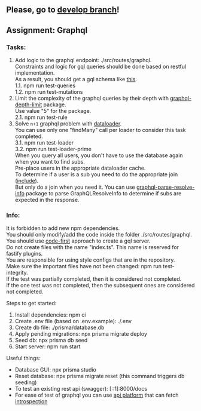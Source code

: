 ## Please, go to [develop branch](https://github.com/HaarDD/rsschool-nodejs-task-graphql/tree/develop)!

## Assignment: Graphql

### Tasks:  

1. Add logic to the graphql endpoint: ./src/routes/graphql.  
   Constraints and logic for gql queries should be done based on restful implementation.  
   As a result, you should get a gql schema like [this](https://github.com/nosbog/rsschool-nodejs-task-graphql/blob/main/schema.graphql).  
   1.1. npm run test-queries  
   1.2. npm run test-mutations  
2. Limit the complexity of the graphql queries by their depth with [graphql-depth-limit](https://www.npmjs.com/package/graphql-depth-limit) package.  
   Use value "5" for the package.  
   2.1. npm run test-rule  
3. Solve `n+1` graphql problem with [dataloader](https://www.npmjs.com/package/dataloader).  
   You can use only one "findMany" call per loader to consider this task completed.  
   3.1. npm run test-loader  
   3.2. npm run test-loader-prime  
   When you query all users, you don't have to use the database again when you want to find subs.  
   Pre-place users in the appropriate dataloader cache.  
   To determine if a user is a sub you need to do the appropriate join ([include](https://www.prisma.io/docs/reference/api-reference/prisma-client-reference#include)).  
   But only do a join when you need it. You can use [graphql-parse-resolve-info](https://github.com/graphile/graphile-engine/tree/master/packages/graphql-parse-resolve-info) package to parse GraphQLResolveInfo to determine if subs are expected in the response.  

### Info:  

It is forbidden to add new npm dependencies.  
You should only modify/add the code inside the folder ./src/routes/graphql.  
You should use [code-first](https://github.dev/graphql/graphql-js/blob/ffa18e9de0ae630d7e5f264f72c94d497c70016b/src/__tests__/starWarsSchema.ts) approach to create a gql server.  
Do not create files with the name "index.ts". This name is reserved for fastify plugins.  
You are responsible for using style configs that are in the repository.  
Make sure the important files have not been changed: npm run test-integrity.  
If the test was partially completed, then it is considered not completed.  
If the one test was not completed, then the subsequent ones are considered not completed.  

Steps to get started:  

1. Install dependencies: npm ci  
2. Create .env file (based on .env.example): ./.env  
3. Create db file: ./prisma/database.db  
4. Apply pending migrations: npx prisma migrate deploy  
5. Seed db: npx prisma db seed  
6. Start server: npm run start  

Useful things:  

- Database GUI: npx prisma studio  
- Reset database: npx prisma migrate reset (this command triggers db seeding)  
- To test an existing rest api (swagger): [::1]:8000/docs  
- For ease of test of graphql you can use [api platform](https://learning.postman.com/docs/sending-requests/graphql/graphql-overview/) that can fetch [introspection](https://graphql.org/learn/introspection/)  
